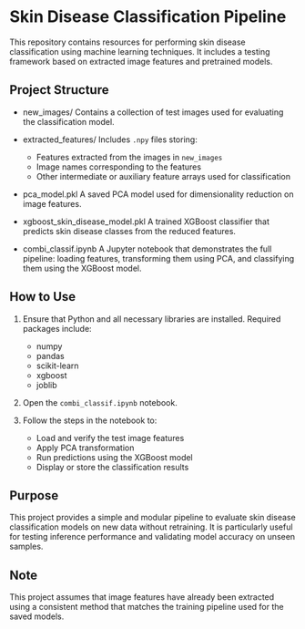 # Skin Disease Classification Pipeline

This repository contains resources for performing skin disease classification using machine learning techniques. It includes a testing framework based on extracted image features and pretrained models.

## Project Structure

* new\_images/
  Contains a collection of test images used for evaluating the classification model.

* extracted\_features/
  Includes `.npy` files storing:

  * Features extracted from the images in `new_images`
  * Image names corresponding to the features
  * Other intermediate or auxiliary feature arrays used for classification

* pca\_model.pkl
  A saved PCA model used for dimensionality reduction on image features.

* xgboost\_skin\_disease\_model.pkl
  A trained XGBoost classifier that predicts skin disease classes from the reduced features.

* combi\_classif.ipynb
  A Jupyter notebook that demonstrates the full pipeline: loading features, transforming them using PCA, and classifying them using the XGBoost model.

## How to Use

1. Ensure that Python and all necessary libraries are installed. Required packages include:

   * numpy
   * pandas
   * scikit-learn
   * xgboost
   * joblib

2. Open the `combi_classif.ipynb` notebook.

3. Follow the steps in the notebook to:

   * Load and verify the test image features
   * Apply PCA transformation
   * Run predictions using the XGBoost model
   * Display or store the classification results

## Purpose

This project provides a simple and modular pipeline to evaluate skin disease classification models on new data without retraining. It is particularly useful for testing inference performance and validating model accuracy on unseen samples.

## Note

This project assumes that image features have already been extracted using a consistent method that matches the training pipeline used for the saved models.

